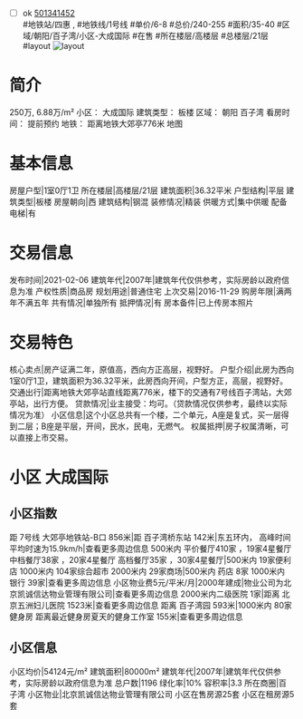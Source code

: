 - [ ] ok [501341452](https://bj.5i5j.com/ershoufang/501341452.html)  
 #地铁站/四惠 ,  #地铁线/1号线
#单价/6-8 #总价/240-255 #面积/35-40   #区域/朝阳/百子湾/小区-大成国际 #在售 #所在楼层/高楼层 #总楼层/21层 #layout 
![layout](http://image2a.5i5j.com/bdir/layout/54ae64fa52d74fd6a6e9e0311680d6cb.jpg_P5.jpg) 
# 简介 
 250万,  6.88万/m² 
小区： 大成国际
建筑类型： 板楼
区域： 朝阳 百子湾
看房时间： 提前预约
地铁： 距离地铁大郊亭776米 地图
# 基本信息 
 房屋户型|1室0厅1卫
所在楼层|高楼层/21层
建筑面积|36.32平米
户型结构|平层
建筑类型|板楼
房屋朝向|西
建筑结构|钢混
装修情况|精装
供暖方式|集中供暖
配备电梯|有
# 交易信息 
 发布时间|2021-02-06
建筑年代|2007年|建筑年代仅供参考，实际房龄以政府信息为准
产权性质|商品房
规划用途|普通住宅
上次交易|2016-11-29
购房年限|满两年不满五年
共有情况|单独所有
抵押情况|有
房本备件|已上传房本照片
# 交易特色 
 核心卖点|房产证满二年，原值高，西向方正高层，视野好。
户型介绍|此房为西向1室0厅1卫，建筑面积为36.32平米，此房西向开间，户型方正，高层，视野好。
交通出行|距离地铁大郊亭站直线距离776米，楼下的交通有7号线百子湾站，大郊亭站，出行方便。
贷款情况|业主接受：均可。（贷款情况仅供参考，最终以实际情况为准）
小区信息|这个小区总共有一个楼，二个单元，A座是复式，买一层得到二层；B座是平层，开间，民水，民电，无燃气。
权属抵押|房子权属清晰，可以直接上市交易。
# 小区 大成国际
## 小区指数 
 距 7号线 大郊亭地铁站-B口 856米|距 百子湾桥东站 142米|东五环内， 高峰时间平均时速为15.9km/h|查看更多周边信息
500米内 平价餐厅410家 ，19家4星餐厅
中档餐厅38家 ，20家4星餐厅
高档餐厅35家 ，30家4星餐厅|500米内 19家便利店
1000米内 104家综合超市
2000米内 29家商场|500米内 药店 8家
1000米内 银行 39家|查看更多周边信息
小区物业费5元/平米/月|2000年建成|物业公司为北京凯诚信达物业管理有限公司|查看更多周边信息
2000米内二级医院 1家|距离 北京五洲妇儿医院  1523米|查看更多周边信息
距离 百子湾园 593米|1000米内 80家 健身房
距离最近健身房夏天的健身工作室 155米|查看更多周边信息
## 小区信息 
 小区均价|54124元/m²
建筑面积|80000m²
建筑年代|2007年|建筑年代仅供参考，实际房龄以政府信息为准
总户数|1196
绿化率|10%
容积率|3.3
所在商圈|百子湾
小区物业|北京凯诚信达物业管理有限公司
小区在售房源25套
小区在租房源5套
